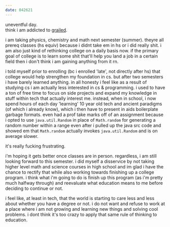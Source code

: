```yaml
---
date: 042621
---
```


uneventful day.  
think i am addicted to [grailed](https://www.grailed.com).

i am taking physics, chemistry and math next semester (summer). theyre all prereq classes (hs equiv) because i didnt take em in hs or i did really shit. i am also just kind of rethinking college on a daily basis now. if the primary goal of college is to learn some shit that'll help you land a job in a certain field then i don't think i am gaining anything from it rn. 

i told myself prior to enrolling (bc i enrolled 'late', not directly after hs) that college would help strengthen my foundation in cs. but after two semesters i have barely learned anything. in all honesty i feel like as a result of studying cs i am actually less interested in cs & programming. i used to have a ton of free time to focus on side projects and expand my knowledge in stuff within tech that actually interest me. instead, when in school, i now spend hours of each day 'learning' 10 year old tech and ancient paradigms (of which i already know), which i then have to present in aids boilerplate garbage formats. even had a prof take marks off of an assignment because i opted to use `java.util.Random` in place of `Math.random` for generating a random number within a range even after i pulled up the java src code and showed em that `Math.random` actually invokes `java.util.Random` and is on average slower.

it's really fucking frustrating. 

i'm hoping it gets better once classes are in person. regardless, i am still looking forward to this semester. i did myself a disservice by not taking higher level math and science courses in high school and im glad i have the chance to rectify that while also working towards finishing up a college program. i think what i'm going to do is finish up this program (as i'm pretty much halfway through) and reevaluate what education means to me before deciding to continue or not. 

i feel like, at least in tech, that the world is starting to care less and less about whether you have a degree or not. i do not want and refuse to work at a place where i am not growing and learning new things and solving cool problems. i dont think it's too crazy to apply that same rule of thinking to education.
